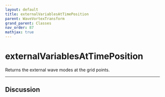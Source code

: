 ```yaml
---
layout: default
title: externalVariablesAtTimePosition
parent: WaveVortexTransform
grand_parent: Classes
nav_order: 87
mathjax: true
---
```


#  externalVariablesAtTimePosition

Returns the external wave modes at the grid points.


---

## Discussion

  
